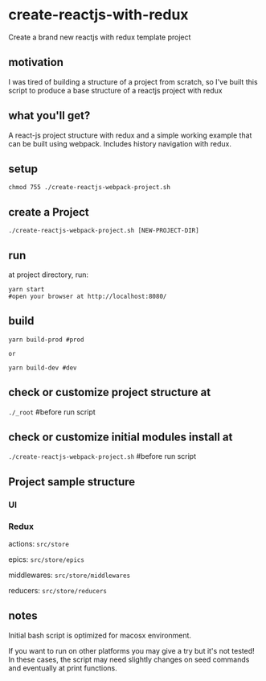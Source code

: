 # create-reactjs-with-redux
Create a brand new reactjs with redux template project 

## motivation
I was tired of building a structure of a project from scratch, so I've built this script to produce a base structure of a reactjs project with redux

## what you'll get?
A react-js project structure with redux and a simple working example that can be built using webpack. Includes history navigation with redux.

## setup

```shell
chmod 755 ./create-reactjs-webpack-project.sh 
```

## create a Project

```shell
./create-reactjs-webpack-project.sh [NEW-PROJECT-DIR]
```

## run 
at project directory, run:
```shell
yarn start
#open your browser at http://localhost:8080/
```

## build

```shell
yarn build-prod #prod

or

yarn build-dev #dev
```

## check or customize project structure at 
```./_root``` #before run script

## check or customize initial modules install at 
```./create-reactjs-webpack-project.sh``` #before run script

## Project sample structure 

### UI


### Redux
actions: ```src/store```

epics: ```src/store/epics```

middlewares: ```src/store/middlewares```

reducers: ```src/store/reducers ```

## notes
Initial bash script is optimized for macosx environment. 

If you want to run on other platforms you may give a try but it's not tested! In these cases, the script may need slightly changes on seed commands and eventually at print functions.


